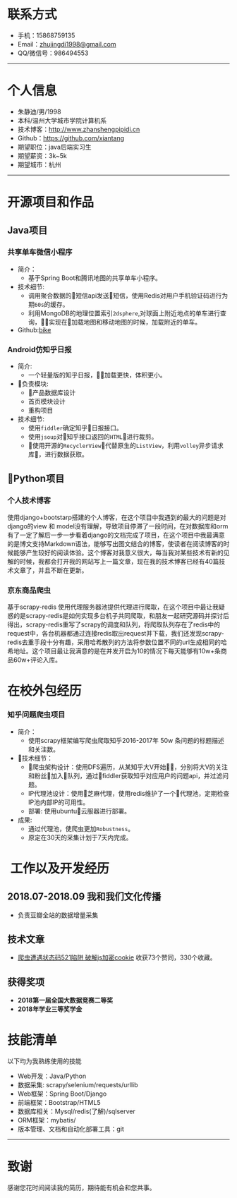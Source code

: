 

# 联系方式

- 手机：15868759135 
- Email：zhujingdi1998@gmail.com
- QQ/微信号：986494553

---

# 个人信息

 - 朱静迪/男/1998
 - 本科/温州大学城市学院计算机系 
 - 技术博客：http://www.zhanshengpipidi.cn
 - Github：https://github.com/xiantang
 - 期望职位：java后端实习生
 - 期望薪资：3k~5k
 - 期望城市：杭州

---


# 开源项目和作品
## Java项目

### 共享单车微信小程序
* 简介：
    * 基于Spring Boot和腾讯地图的共享单车小程序。
* 技术细节:
    * 调用聚合数据的短信api发送短信，使用Redis对用户手机验证码进行为期`60s`的缓存。
    * 利用MongoDB的地理位置索引`2dsphere`,对球面上附近地点的单车进行查询，实现在加载地图和移动地图的时候，加载附近的单车。
* Github:[bike](https://github.com/xiantang/bike)

### Android仿知乎日报
* 简介:
    * 一个轻量版的知乎日报，加载更快，体积更小。
* 负责模块:
    * 产品数据库设计
    * 首页模块设计
    * 重构项目
* 技术细节:
    * 使用`fiddler`确定知乎日报接口。
    * 使用`jsoup`对知乎接口返回的`HTML`进行裁剪。
    * 使用开源的`RecyclerView`代替原生的`ListView`，利用`volley`异步请求库，进行数据获取。

## Python项目
### 个人技术博客
使用django+bootstarp搭建的个人博客，在这个项目中我遇到的最大的问题是对django的view 和 model没有理解，导致项目停滞了一段时间，在对数据库和orm有了一定了解后一步一步看着django的文档完成了项目，在这个项目中我最满意的是博文支持Markdown语法，能够写出图文结合的博客，使读者在阅读博客的时候能够产生较好的阅读体验。这个博客对我意义很大，每当我对某些技术有新的见解的时候，我都会打开我的网站写上一篇文章，现在我的技术博客已经有40篇技术文章了，并且不断在更新。



### 京东商品爬虫
基于scrapy-redis 使用代理服务器池提供代理进行爬取，在这个项目中最让我疑惑的是scrapy-redis是如何实现多台机子共同爬取，和朋友一起研究源码并探讨后得出，scrapy-redis重写了scrapy的调度和队列，将爬取队列存在了redis中的request中，各台机器都通过连接redis取出request并下载，我们还发现scrapy-redis去重手段十分有趣，采用哈希散列的方法将参数位置不同的url生成相同的哈希地址。这个项目最让我满意的是在并发开启为10的情况下每天能够有10w+条商品60w+评论入库。 

# 在校外包经历

### 知乎问题爬虫项目
* 简介：
    * 使用scrapy框架编写爬虫爬取知乎2016-2017年 50w 条问题的标题描述和关注数。
* 技术细节：
    * 爬虫架构设计：使用DFS遍历，从某知乎大V开始，分别将大V的关注和粉丝加入队列，通过fiddler获取知乎对应用户的问题api，并过滤问题。
    * IP代理池设计：使用芝麻代理，使用redis维护了一个代理池，定期检查IP池内部IP的可用性。
    * 部署: 使用ubuntu云服器进行部署。
* 成果:
    * 通过代理池，使爬虫更加`Robustness`。
    * 原定在30天的采集计划于7天内完成。

#  工作以及开发经历
## 2018.07-2018.09 我和我们文化传播
* 负责豆瓣全站的数据增量采集





## 技术文章

- [爬虫遭遇状态码521陷阱 破解js加密cookie](https://zhuanlan.zhihu.com/p/40321850)  收获73个赞同，330个收藏。

## 获得奖项
* **2018第一届全国大数据竞赛二等奖**
* **2018年学业三等奖学金**

# 技能清单

以下均为我熟练使用的技能

- Web开发：Java/Python
- 数据采集: scrapy/selenium/requests/urllib
- Web框架：Spring Boot/Django
- 前端框架：Bootstrap/HTML5
- 数据库相关：Mysql/redis(了解)/sqlserver
- ORM框架：mybatis/
- 版本管理、文档和自动化部署工具：git


---

# 致谢
感谢您花时间阅读我的简历，期待能有机会和您共事。

